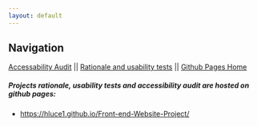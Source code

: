 ```yaml
---
layout: default
---
```


## Navigation 
[Accessability Audit](https://hluce1.github.io/week4/audit/) || [Rationale and usability tests](https://hluce1.github.io/week4/rationale/) || [Github Pages Home](https://hluce1.github.io/week4/)


##### Projects rationale, usability tests and accessibility audit are hosted on github pages:
* https://hluce1.github.io/Front-end-Website-Project/
